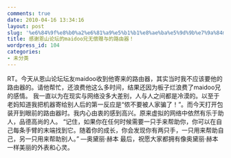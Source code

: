 ```yaml
---
comments: true
date: 2010-04-16 13:34:16
layout: post
slug: '%e6%84%9f%e8%b0%a2%e6%81%a9%e5%b1%b1%e8%ae%ba%e5%9d%9b%e7%9a%84maidoo%e5%85%84%e6%97%a0%e5%81%bf%e8%b5%a0%e4%b8%8e%e7%9a%84%e8%b7%af%e7%94%b1%e5%99%a8%ef%bc%81'
title: 感谢恩山论坛的maidoo兄无偿赠与的路由器！
wordpress_id: 104
categories:
- 未分类
---
```


RT。今天从恩山论坛坛友maidoo收到他寄来的路由器，其实当时我不应该要他的路由器的。请他帮忙，还浪费他这么多时间，结果还因为板子烂浪费了maidoo兄的感情。
我一直以为在现实与网络没多大差别，人与人之间都是冷漠的。以至于老妈知道我把机器寄给别人后的第一反应是“侬不要被人家骗了！”。而今天打开包装开到眼前的路由器时。我内心由衷的感到高兴。原来虚拟的网络中依然有乐于助人，品德高尚的人。
“记住，如果你在任何时候需要一只手来帮助你，你可以在自己每条手臂的末端找到它。随着你的成长，你会发现你有两只手，一只用来帮助自己，另一只用来帮助别人。”         —奥黛丽·赫本
最后，祝愿大家都拥有像奥黛丽·赫本一样美丽的外表和心灵。
                                                        

